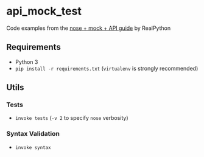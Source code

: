 # api_mock_test

Code examples from the [nose + mock + API guide][1] by RealPython

## Requirements

 - Python 3
 - `pip install -r requirements.txt` (`virtualenv` is strongly recommended)

## Utils

### Tests

 - `invoke tests` (`-v 2` to specify `nose` verbosity)

### Syntax Validation

 - `invoke syntax`

 [1]: https://realpython.com/blog/python/testing-third-party-apis-with-mocks/

